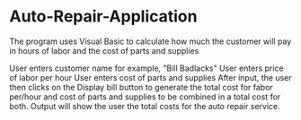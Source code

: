 # Auto-Repair-Application
The program uses Visual Basic to calculate how much the customer will pay in hours of labor and the cost of parts and supplies

User enters customer name for example, "Bill Badlacks"
User enters price of labor per hour 
User enters cost of parts and supplies
After input, the user then clicks on the Display bill button to generate the total cost for fabor per/hour 
and cost of parts and supplies to be combined in a total cost for both.
Output will show the user the total costs for the auto repair service.
